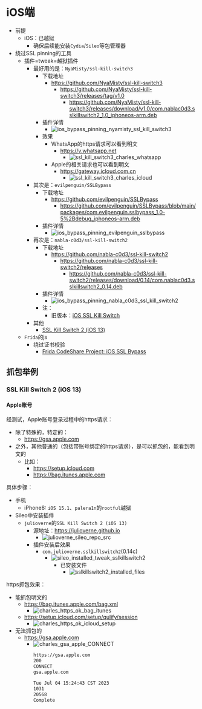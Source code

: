 # iOS端

* 前提
  * iOS：已越狱
    * 确保后续能安装`Cydia`/`Sileo`等包管理器
* 绕过SSL pinning的工具
  * 插件=tweak=越狱插件
    * 最好用的是：`NyaMisty/ssl-kill-switch3`
      * 下载地址
        * https://github.com/NyaMisty/ssl-kill-switch3
          * https://github.com/NyaMisty/ssl-kill-switch3/releases/tag/v1.0
            * https://github.com/NyaMisty/ssl-kill-switch3/releases/download/v1.0/com.nablac0d3.sslkillswitch2_1.0_iphoneos-arm.deb
      * 插件详情
        * ![ios_bypass_pinning_nyamisty_ssl_kill_switch3](../../../../assets/img/ios_bypass_pinning_nyamisty_ssl_kill_switch3.png)
      * 效果
        * WhatsApp的https请求可以看到明文
          * https://v.whatsapp.net
            * ![ssl_kill_switch3_charles_whatsapp](../../../../assets/img/ssl_kill_switch3_charles_whatsapp.png)
        * Apple的相关请求也可以看到明文
          * https://gateway.icloud.com.cn
            * ![ssl_kill_switch3_charles_icloud](../../../../assets/img/ssl_kill_switch3_charles_icloud.png)
    * 其次是：`evilpenguin/SSLBypass`
      * 下载地址
        * https://github.com/evilpenguin/SSLBypass
          * https://github.com/evilpenguin/SSLBypass/blob/main/packages/com.evilpenguin.sslbypass_1.0-5%2Bdebug_iphoneos-arm.deb
      * 插件详情
        * ![ios_bypass_pinning_evilpenguin_sslbypass](../../../../assets/img/ios_bypass_pinning_evilpenguin_sslbypass.png)
    * 再次是：`nabla-c0d3/ssl-kill-switch2`
      * 下载地址
        * https://github.com/nabla-c0d3/ssl-kill-switch2
          * https://github.com/nabla-c0d3/ssl-kill-switch2/releases
            * https://github.com/nabla-c0d3/ssl-kill-switch2/releases/download/0.14/com.nablac0d3.sslkillswitch2_0.14.deb
      * 插件详情
        * ![ios_bypass_pinning_nabla_c0d3_ssl_kill_switch2](../../../../assets/img/ios_bypass_pinning_nabla_c0d3_ssl_kill_switch2.png)
      * 注：
        * 旧版本：[iOS SSL Kill Switch](https://github.com/iSECPartners/ios-ssl-kill-switch)
    * 其他
      * [SSL Kill Switch 2 (iOS 13)](https://julioverne.github.io/)
  * `Frida`的js
    * 绕过证书校验
      * [Frida CodeShare Project: iOS SSL Bypass](https://codeshare.frida.re/@lichao890427/ios-ssl-bypass/)

## 抓包举例

### SSL Kill Switch 2 (iOS 13)

#### Apple账号

经测试，Apple账号登录过程中的https请求：

* 除了特殊的，特定的：
  * https://gsa.apple.com
* 之外，其他普通的（包括带账号绑定的https请求），是可以抓包的，能看到明文的
  * 比如：
    * https://setup.icloud.com
    * https://bag.itunes.apple.com

具体步骤：

* 手机
  * iPhone8: `iOS 15.1`、`palera1n`的`rootful`越狱
* Sileo中安装插件
  * `julioverne`的`SSL Kill Switch 2 (iOS 13)`
    * 源地址：https://julioverne.github.io
      * ![julioverne_sileo_repo_src](../../../../assets/img/julioverne_sileo_repo_src.png)
    * 插件安装后效果
      * `com.julioverne.sslkillswitch2`(0.14c)
        * ![sileo_installed_tweak_sslkillswitch2](../../../../assets/img/sileo_installed_tweak_sslkillswitch2.png)
          * 已安装文件
            * ![sslkillswitch2_installed_files](../../../../assets/img/sslkillswitch2_installed_files.png)

https抓包效果：

* 能抓包明文的
  * https://bag.itunes.apple.com/bag.xml
    * ![charles_https_ok_bag_itunes](../../../../assets/img/charles_https_ok_bag_itunes.png)
  * https://setup.icloud.com/setup/qulify/session
    * ![charles_https_ok_icloud_setup](../../../../assets/img/charles_https_ok_icloud_setup.png)
* 无法抓包的
  * https://gsa.apple.com
    * ![charles_gsa_apple_CONNECT](../../../../assets/img/charles_gsa_apple_CONNECT.png)
      ```bash
      https://gsa.apple.com 
      200 
      CONNECT 
      gsa.apple.com 

      Tue Jul 04 15:24:43 CST 2023 
      1031 
      20568 
      Complete
      ```
